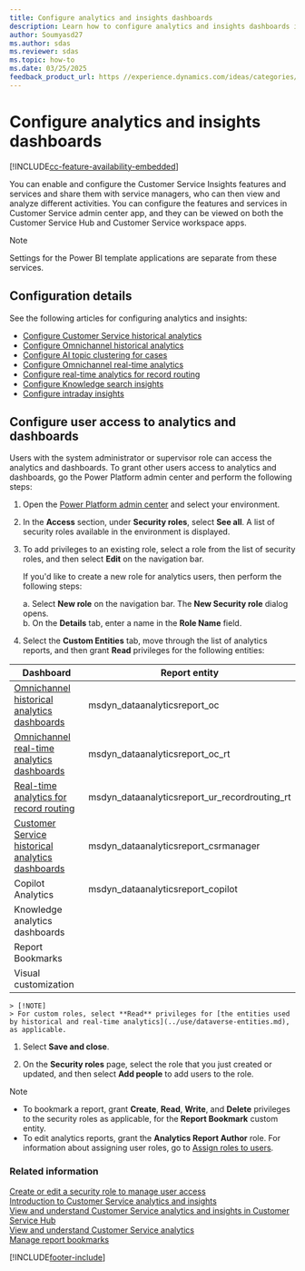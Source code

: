 ```yaml
---
title: Configure analytics and insights dashboards
description: Learn how to configure analytics and insights dashboards in Customer Service admin center and Customer Service workspace.
author: Soumyasd27
ms.author: sdas
ms.reviewer: sdas
ms.topic: how-to
ms.date: 03/25/2025
feedback_product_url: https //experience.dynamics.com/ideas/categories/list/?category=a7f4a807-de3b-eb11-a813-000d3a579c38&forum=b68e50a6-88d9-e811-a96b-000d3a1be7ad
---
```


# Configure analytics and insights dashboards

[!INCLUDE[cc-feature-availability-embedded](../../includes/cc-feature-availability.md)]


You can enable and configure the Customer Service Insights features and services and share them with service managers, who can then view and analyze different activities. You can configure the features and services in Customer Service admin center app, and they can be viewed on both the Customer Service Hub and Customer Service workspace apps.

> [!NOTE]
> Settings for the Power BI template applications are separate from these services.

## Configuration details

See the following articles for configuring analytics and insights:

- [Configure Customer Service historical analytics](configure-cs-historical-analytics-csh.md)  
- [Configure Omnichannel historical analytics](oc-historical-analytics-reports.md)  
- [Configure AI topic clustering for cases](configure-topics-clustering-cases-cs.md)  
- [Configure Omnichannel real-time analytics](enable-realtime-analytics-dashboard-administrator.md)
- [Configure real-time analytics for record routing](enable-record-routing.md#manage-real-time-analytics-for-record-routing)
- [Configure Knowledge search insights](enable-knowledge-search-insights.md)  
- [Configure intraday insights](../implement/configure-intraday-dashboard-supervisor.md)

## Configure user access to analytics and dashboards

Users with the system administrator or supervisor role can access the analytics and dashboards. To grant other users access to analytics and dashboards, go the Power Platform admin center and perform the following steps:

1. Open the [Power Platform admin center](https://admin.powerplatform.microsoft.com/) and select your environment.

1. In the **Access** section, under **Security roles**, select **See all**. A list of security roles available in the environment is displayed.

1. To add privileges to an existing role, select a role from the list of security roles, and then select **Edit** on the navigation bar. 
   
    If you'd like to create a new role for analytics users, then perform the following steps:

    a. Select **New role** on the navigation bar. The **New Security role** dialog opens. <br>
    b. On the **Details** tab, enter a name in the **Role Name** field.

1. Select the **Custom Entities** tab, move through the list of analytics reports, and then grant **Read** privileges for the following entities:


|Dashboard  |Report entity  |
|---------|---------|
|[Omnichannel historical analytics dashboards](../use/omnichannel-analytics-insights.md)    |   msdyn_dataanalyticsreport_oc      |
|[Omnichannel real-time analytics dashboards](../use/intro-realtime-analytics-dashboard.md)   |   msdyn_dataanalyticsreport_oc_rt      |
|[Real-time analytics for record routing](../use/rr-overview.md#overview-of-real-time-analytics-for-record-routing)    |   msdyn_dataanalyticsreport_ur_recordrouting_rt      |
|[Customer Service historical analytics dashboards](../use/customer-service-analytics-insights-csh.md)     |    msdyn_dataanalyticsreport_csrmanager     |
|Copilot Analytics   |    msdyn_dataanalyticsreport_copilot     |
|Knowledge analytics dashboards| |
|Report Bookmarks| |
|Visual customization| |


    > [!NOTE]
    > For custom roles, select **Read** privileges for [the entities used by historical and real-time analytics](../use/dataverse-entities.md), as applicable.

1. Select **Save and close**.

1. On the **Security roles** page, select the role that you just created or updated, and then select **Add people** to add users to the role.

> [!NOTE]
> - To bookmark a report, grant **Create**, **Read**, **Write**, and **Delete** privileges to the security roles as applicable, for the **Report Bookmark** custom entity.
> - To edit analytics reports, grant the **Analytics Report Author** role. For information about assigning user roles, go to [Assign roles to users](../implement/add-users-assign-roles.md#assign-roles-to-users).

### Related information

[Create or edit a security role to manage user access](/power-platform/admin/create-edit-security-role#create-a-security-role.md)  
[Introduction to Customer Service analytics and insights](../implement/customer-service-analytics.md)  
[View and understand Customer Service analytics and insights in Customer Service Hub](../use/customer-service-analytics-insights-csh.md)  
[View and understand Customer Service analytics](../implement/customer-service-analytics.md)  
[Manage report bookmarks](../use/manage-bookmarks.md)  

[!INCLUDE[footer-include](../../includes/footer-banner.md)]
